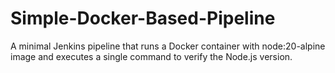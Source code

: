 # Simple-Docker-Based-Pipeline
A minimal Jenkins pipeline that runs a Docker container with node:20-alpine image and executes a single command to verify the Node.js version.
